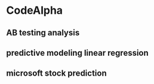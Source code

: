 # CodeAlpha
## AB testing analysis
## predictive modeling linear regression
## microsoft stock prediction
